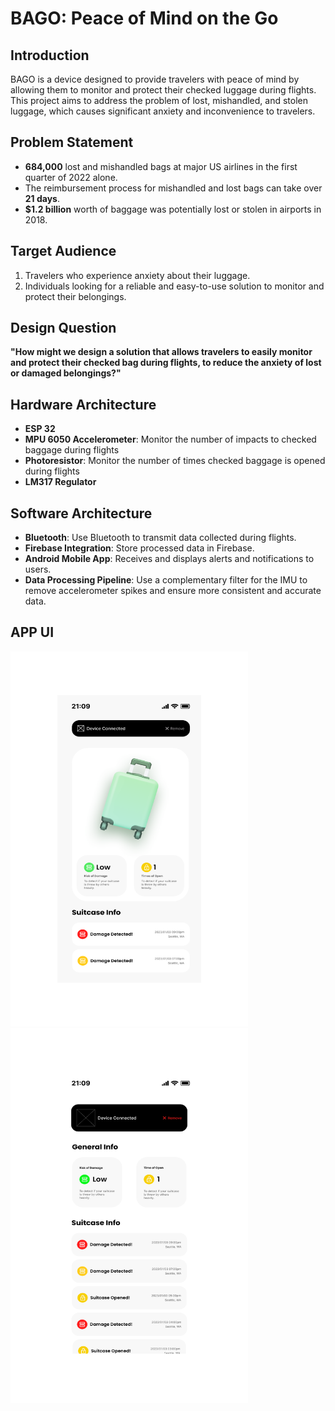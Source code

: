 # BAGO: Peace of Mind on the Go

## Introduction

BAGO is a device designed to provide travelers with peace of mind by allowing them to monitor and protect their checked luggage during flights. This project aims to address the problem of lost, mishandled, and stolen luggage, which causes significant anxiety and inconvenience to travelers.

## Problem Statement

- **684,000** lost and mishandled bags at major US airlines in the first quarter of 2022 alone.
- The reimbursement process for mishandled and lost bags can take over **21 days**.
- **$1.2 billion** worth of baggage was potentially lost or stolen in airports in 2018.

## Target Audience

1. Travelers who experience anxiety about their luggage.
2. Individuals looking for a reliable and easy-to-use solution to monitor and protect their belongings.

## Design Question

**"How might we design a solution that allows travelers to easily monitor and protect their checked bag during flights, to reduce the anxiety of lost or damaged belongings?"**

## Hardware Architecture

- **ESP 32**
- **MPU 6050 Accelerometer**: Monitor the number of impacts to checked baggage during flights
- **Photoresistor**: Monitor the number of times checked baggage is opened during flights
- **LM317 Regulator**

## Software Architecture

- **Bluetooth**: Use Bluetooth to transmit data collected during flights.
- **Firebase Integration**: Store processed data in Firebase.
- **Android Mobile App**: Receives and displays alerts and notifications to users.
- **Data Processing Pipeline**: Use a complementary filter for the IMU to remove accelerometer spikes and ensure more consistent and accurate data.

## APP UI
<img src="suitcase_image.png" width="380" height="600"> <img src="suitcase_image2.png" width="380" height="600">

